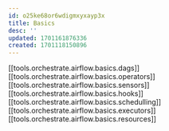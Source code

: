 ```yaml
---
id: o25ke68or6wdigmxyxayp3x
title: Basics
desc: ''
updated: 1701161876336
created: 1701118150896
---
```



[[tools.orchestrate.airflow.basics.dags]]
    [[tools.orchestrate.airflow.basics.operators]]
    [[tools.orchestrate.airflow.basics.sensors]]
    [[tools.orchestrate.airflow.basics.hooks]]
[[tools.orchestrate.airflow.basics.schedulling]]
[[tools.orchestrate.airflow.basics.executors]]
    [[tools.orchestrate.airflow.basics.resources]]